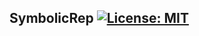 ## SymbolicRep [![License: MIT](https://img.shields.io/badge/License-MIT-yellow.svg)](https://github.com/gamazonlab/SymbolicRep/blob/master/LICENSE) 
